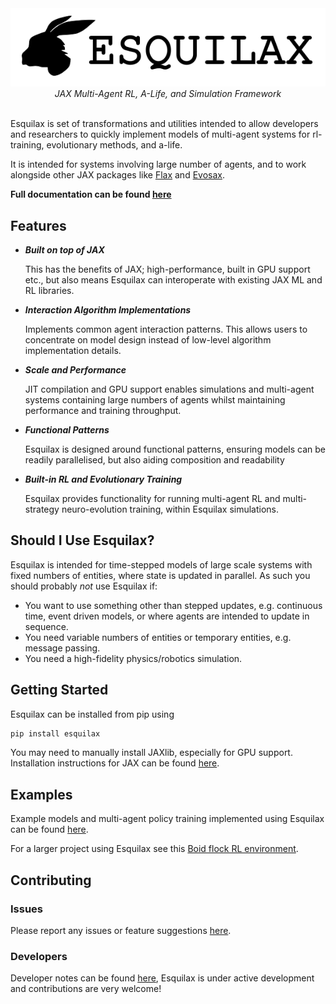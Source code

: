 <div align="center">
  <img src="https://github.com/zombie-einstein/esquilax/raw/main/.github/images/text_logo.png" />
  <br>
  <em>JAX Multi-Agent RL, A-Life, and Simulation Framework</em>
</div>
<br>

Esquilax is set of transformations and utilities
intended to allow developers and researchers to
quickly implement models of multi-agent systems
for rl-training, evolutionary methods, and a-life.

It is intended for systems involving large number of
agents, and to work alongside other JAX packages
like [Flax](https://github.com/google/flax) and
[Evosax](https://github.com/RobertTLange/evosax).

**Full documentation can be found
[here](https://zombie-einstein.github.io/esquilax/)**

## Features

- ***Built on top of JAX***

  This has the benefits of JAX; high-performance, built in
  GPU support etc., but also means Esquilax can interoperate
  with existing JAX ML and RL libraries.

- ***Interaction Algorithm Implementations***

  Implements common agent interaction patterns. This
  allows users to concentrate on model design instead of low-level
  algorithm implementation details.

- ***Scale and Performance***

  JIT compilation and GPU support enables simulations and multi-agent
  systems containing large numbers of agents whilst maintaining
  performance and training throughput.

- ***Functional Patterns***

  Esquilax is designed around functional patterns, ensuring models
  can be readily parallelised, but also aiding composition
  and readability

- ***Built-in RL and Evolutionary Training***

  Esquilax provides functionality for running multi-agent RL
  and multi-strategy neuro-evolution training, within Esquilax
  simulations.

## Should I Use Esquilax?

Esquilax is intended for time-stepped models of large scale systems
with fixed numbers of entities, where state is updated in parallel.
As such you should probably *not* use Esquilax if:

- You want to use something other than stepped updates, e.g.
  continuous time, event driven models, or where agents are intended to
  update in sequence.
- You need variable numbers of entities or temporary entities, e.g.
  message passing.
- You need a high-fidelity physics/robotics simulation.

## Getting Started

Esquilax can be installed from pip using

``` bash
pip install esquilax
```

You may need to manually install JAXlib, especially for GPU support.
Installation instructions for JAX can be found
[here](https://github.com/google/jax?tab=readme-ov-file#installation).

## Examples

Example models and multi-agent policy training implemented using Esquilax
can be found [here](https://github.com/zombie-einstein/esquilax/tree/main/examples).

For a larger project using Esquilax see this
[Boid flock RL environment](https://github.com/zombie-einstein/flock_env).

## Contributing

### Issues

Please report any issues or feature suggestions
[here](https://github.com/zombie-einstein/esquilax/issues).

### Developers

Developer notes can be found
[here](https://github.com/zombie-einstein/esquilax/blob/main/.github/docs/developers.md),
Esquilax is under active development and contributions are very welcome!
